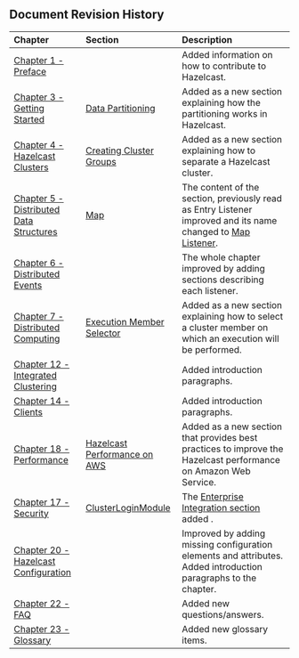 

## Document Revision History

|Chapter|Section|Description|
|:-------|:-------|:-----------|
|[Chapter 1 - Preface](#preface)||Added information on how to contribute to Hazelcast.|
|[Chapter 3 - Getting Started](#getting-started)|[Data Partitioning](#data-partitioning)|Added as a new section explaining how the partitioning works in Hazelcast.|
|[Chapter 4 - Hazelcast Clusters](#hazelcast-clusters)|[Creating Cluster Groups](#creating-cluster-groups)|Added as a new section explaining how to separate a Hazelcast cluster.|
|[Chapter 5 - Distributed Data Structures](#distributed-data-structures)|[Map](#map)|The content of the section, previously read as Entry Listener improved and its name changed to [Map Listener](#map-listener).|
|[Chapter 6 - Distributed Events](#distributed-events)||The whole chapter improved by adding sections describing each listener.|
|[Chapter 7 - Distributed Computing](#distributed-computing)|[Execution Member Selector](#execution-member-selector)|Added as a new section explaining how to select a cluster member on which an execution will be performed.|
|[Chapter 12 - Integrated Clustering](#integrated-clustering)||Added introduction paragraphs.|
|[Chapter 14 - Clients](#clients)||Added introduction paragraphs.|
|[Chapter 18 - Performance](#performance)|[Hazelcast Performance on AWS](#hazelcast-performance-on-aws)|Added as a new section that provides best practices to improve the Hazelcast performance on Amazon Web Service.|
|[Chapter 17 - Security](#security)|[ClusterLoginModule](#clusterloginmodule)|The [Enterprise Integration section](#enterprise-integration) added .|
|[Chapter 20 - Hazelcast Configuration](#hazelcast-configuration)||Improved by adding missing configuration elements and attributes. Added introduction paragraphs to the chapter.|
|[Chapter 22 - FAQ](#frequently-asked-questions)||Added new questions/answers.|
|[Chapter 23 - Glossary](#glossary)||Added new glossary items.|






<br> </br>



